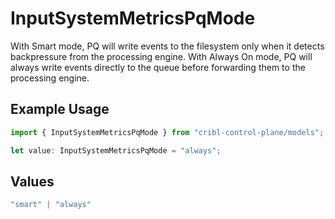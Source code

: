 # InputSystemMetricsPqMode

With Smart mode, PQ will write events to the filesystem only when it detects backpressure from the processing engine. With Always On mode, PQ will always write events directly to the queue before forwarding them to the processing engine.

## Example Usage

```typescript
import { InputSystemMetricsPqMode } from "cribl-control-plane/models";

let value: InputSystemMetricsPqMode = "always";
```

## Values

```typescript
"smart" | "always"
```